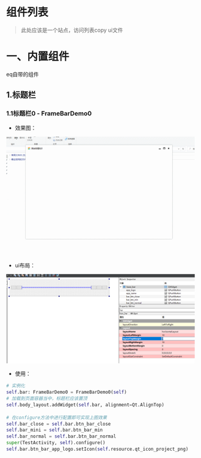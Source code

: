 # 组件列表

> 此处应该是一个站点，访问列表copy ui文件

# 一、内置组件

eq自带的组件
## 1.标题栏

### 1.1标题栏0 - FrameBarDemo0

- 效果图：

![](../img/使用eq内置标题栏.gif)

- ui布局：

![](../img/0x02设计frame大致布局.PNG)

- 使用：
```python
# 实例化
self.bar: FrameBarDemo0 = FrameBarDemo0(self)
# 加载到页面容器当中，标题栏应该置顶
self.body_layout.addWidget(self.bar, alignment=Qt.AlignTop)

# 在configure方法中进行配置即可实现上图效果
self.bar_close = self.bar.btn_bar_close
self.bar_mini = self.bar.btn_bar_min
self.bar_normal = self.bar.btn_bar_normal
super(TestActivity, self).configure()
self.bar.btn_bar_app_logo.setIcon(self.resource.qt_icon_project_png)
```